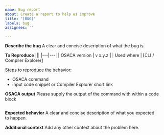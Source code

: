 ```yaml
---
name: Bug report
about: Create a report to help us improve
title: "[BUG]"
labels: bug
assignees: ''

---
```


**Describe the bug**
A clear and concise description of what the bug is.

**To Reproduce**
|||
|---|---|
| OSACA version | v x.y.z |
| Used where | \[CLI / Compiler Explorer\]

Steps to reproduce the behavior:
- OSACA command
- input code snippet or Compiler Explorer short link

**OSACA output**
Please supply the output of the command with within a code block
```
```

**Expected behavior**
A clear and concise description of what you expected to happen.


**Additional context**
Add any other context about the problem here.

